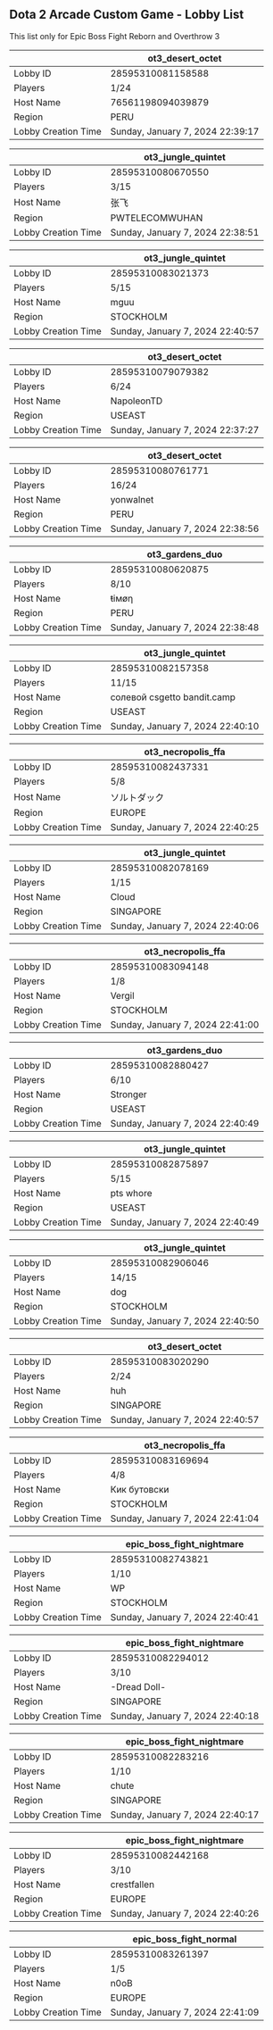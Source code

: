 ## Dota 2 Arcade Custom Game - Lobby List

This list only for Epic Boss Fight Reborn and Overthrow 3

|  | ot3_desert_octet |
| ------ | ------ |
| Lobby ID | 28595310081158588 |
| Players | 1/24 |
| Host Name | 76561198094039879 |
| Region | PERU |
| Lobby Creation Time | Sunday, January 7, 2024 22:39:17 |


|  | ot3_jungle_quintet |
| ------ | ------ |
| Lobby ID | 28595310080670550 |
| Players | 3/15 |
| Host Name | 张飞 |
| Region | PWTELECOMWUHAN |
| Lobby Creation Time | Sunday, January 7, 2024 22:38:51 |


|  | ot3_jungle_quintet |
| ------ | ------ |
| Lobby ID | 28595310083021373 |
| Players | 5/15 |
| Host Name | mguu |
| Region | STOCKHOLM |
| Lobby Creation Time | Sunday, January 7, 2024 22:40:57 |


|  | ot3_desert_octet |
| ------ | ------ |
| Lobby ID | 28595310079079382 |
| Players | 6/24 |
| Host Name | NapoleonTD |
| Region | USEAST |
| Lobby Creation Time | Sunday, January 7, 2024 22:37:27 |


|  | ot3_desert_octet |
| ------ | ------ |
| Lobby ID | 28595310080761771 |
| Players | 16/24 |
| Host Name | yonwalnet |
| Region | PERU |
| Lobby Creation Time | Sunday, January 7, 2024 22:38:56 |


|  | ot3_gardens_duo |
| ------ | ------ |
| Lobby ID | 28595310080620875 |
| Players | 8/10 |
| Host Name | ŧiмøη |
| Region | PERU |
| Lobby Creation Time | Sunday, January 7, 2024 22:38:48 |


|  | ot3_jungle_quintet |
| ------ | ------ |
| Lobby ID | 28595310082157358 |
| Players | 11/15 |
| Host Name | солевой csgetto bandit.camp |
| Region | USEAST |
| Lobby Creation Time | Sunday, January 7, 2024 22:40:10 |


|  | ot3_necropolis_ffa |
| ------ | ------ |
| Lobby ID | 28595310082437331 |
| Players | 5/8 |
| Host Name | ソルトダック |
| Region | EUROPE |
| Lobby Creation Time | Sunday, January 7, 2024 22:40:25 |


|  | ot3_jungle_quintet |
| ------ | ------ |
| Lobby ID | 28595310082078169 |
| Players | 1/15 |
| Host Name | Cloud |
| Region | SINGAPORE |
| Lobby Creation Time | Sunday, January 7, 2024 22:40:06 |


|  | ot3_necropolis_ffa |
| ------ | ------ |
| Lobby ID | 28595310083094148 |
| Players | 1/8 |
| Host Name | Vergil |
| Region | STOCKHOLM |
| Lobby Creation Time | Sunday, January 7, 2024 22:41:00 |


|  | ot3_gardens_duo |
| ------ | ------ |
| Lobby ID | 28595310082880427 |
| Players | 6/10 |
| Host Name | Stronger |
| Region | USEAST |
| Lobby Creation Time | Sunday, January 7, 2024 22:40:49 |


|  | ot3_jungle_quintet |
| ------ | ------ |
| Lobby ID | 28595310082875897 |
| Players | 5/15 |
| Host Name | pts whore |
| Region | USEAST |
| Lobby Creation Time | Sunday, January 7, 2024 22:40:49 |


|  | ot3_jungle_quintet |
| ------ | ------ |
| Lobby ID | 28595310082906046 |
| Players | 14/15 |
| Host Name | dog |
| Region | STOCKHOLM |
| Lobby Creation Time | Sunday, January 7, 2024 22:40:50 |


|  | ot3_desert_octet |
| ------ | ------ |
| Lobby ID | 28595310083020290 |
| Players | 2/24 |
| Host Name | huh |
| Region | SINGAPORE |
| Lobby Creation Time | Sunday, January 7, 2024 22:40:57 |


|  | ot3_necropolis_ffa |
| ------ | ------ |
| Lobby ID | 28595310083169694 |
| Players | 4/8 |
| Host Name | Кик бутовски |
| Region | STOCKHOLM |
| Lobby Creation Time | Sunday, January 7, 2024 22:41:04 |


|  | epic_boss_fight_nightmare |
| ------ | ------ |
| Lobby ID | 28595310082743821 |
| Players | 1/10 |
| Host Name | WP |
| Region | STOCKHOLM |
| Lobby Creation Time | Sunday, January 7, 2024 22:40:41 |


|  | epic_boss_fight_nightmare |
| ------ | ------ |
| Lobby ID | 28595310082294012 |
| Players | 3/10 |
| Host Name | -Dread Doll- |
| Region | SINGAPORE |
| Lobby Creation Time | Sunday, January 7, 2024 22:40:18 |


|  | epic_boss_fight_nightmare |
| ------ | ------ |
| Lobby ID | 28595310082283216 |
| Players | 1/10 |
| Host Name | chute |
| Region | SINGAPORE |
| Lobby Creation Time | Sunday, January 7, 2024 22:40:17 |


|  | epic_boss_fight_nightmare |
| ------ | ------ |
| Lobby ID | 28595310082442168 |
| Players | 3/10 |
| Host Name | crestfallen |
| Region | EUROPE |
| Lobby Creation Time | Sunday, January 7, 2024 22:40:26 |


|  | epic_boss_fight_normal |
| ------ | ------ |
| Lobby ID | 28595310083261397 |
| Players | 1/5 |
| Host Name | n0oB |
| Region | EUROPE |
| Lobby Creation Time | Sunday, January 7, 2024 22:41:09 |


